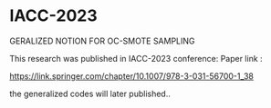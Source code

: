 # IACC-2023

GERALIZED NOTION FOR OC-SMOTE SAMPLING

This research was published in IACC-2023 conference: Paper link : 



https://link.springer.com/chapter/10.1007/978-3-031-56700-1_38

the generalized codes will later published..



